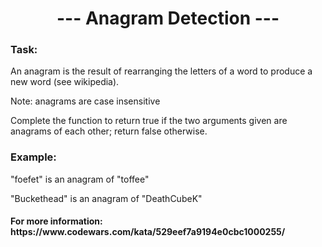 ﻿<div align="center"><h1> --- Anagram Detection --- </h1></div>

<h3>Task:</h3> 

An anagram is the result of rearranging the letters of a word to produce a new word (see wikipedia).

Note: anagrams are case insensitive

Complete the function to return true if the two arguments given are anagrams of each other; return false otherwise.

<h3>Example:</h3>

"foefet" is an anagram of "toffee"

"Buckethead" is an anagram of "DeathCubeK"

<h4>For more information: https://www.codewars.com/kata/529eef7a9194e0cbc1000255/ </h4>